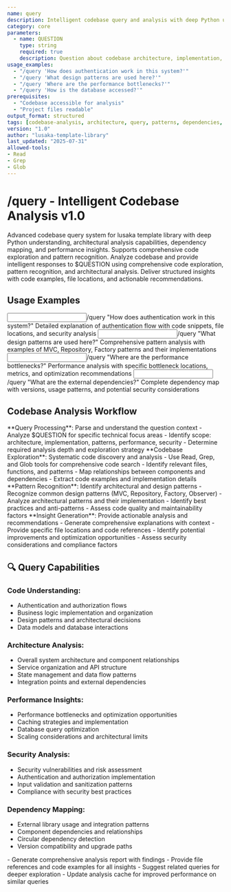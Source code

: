 ```yaml
---
name: query
description: Intelligent codebase query and analysis with deep Python understanding and architectural insights
category: core
parameters: 
  - name: QUESTION
    type: string
    required: true
    description: Question about codebase architecture, implementation, patterns, or dependencies
usage_examples:
  - "/query 'How does authentication work in this system?'"
  - "/query 'What design patterns are used here?'"
  - "/query 'Where are the performance bottlenecks?'"
  - "/query 'How is the database accessed?'"
prerequisites: 
  - "Codebase accessible for analysis"
  - "Project files readable"
output_format: structured
tags: [codebase-analysis, architecture, query, patterns, dependencies, v2-enhanced]
version: "1.0"
author: "lusaka-template-library"
last_updated: "2025-07-31"
allowed-tools:
- Read
- Grep
- Glob
---
```


# /query - Intelligent Codebase Analysis v1.0

<context type="project">
Advanced codebase query system for lusaka template library with deep Python understanding, architectural analysis capabilities, dependency mapping, and performance insights. Supports comprehensive code exploration and pattern recognition.
</context>

<instructions>
Analyze codebase and provide intelligent responses to $QUESTION using comprehensive code exploration, pattern recognition, and architectural analysis. Deliver structured insights with code examples, file locations, and actionable recommendations.
</instructions>

## Usage Examples

<examples>
<example>
<input>/query "How does authentication work in this system?"</input>
<expected_output>Detailed explanation of authentication flow with code snippets, file locations, and security analysis</expected_output>
</example>
<example>
<input>/query "What design patterns are used here?"</input>
<expected_output>Comprehensive pattern analysis with examples of MVC, Repository, Factory patterns and their implementations</expected_output>
</example>
<example>
<input>/query "Where are the performance bottlenecks?"</input>
<expected_output>Performance analysis with specific bottleneck locations, metrics, and optimization recommendations</expected_output>
</example>
<example>
<input>/query "What are the external dependencies?"</input>
<expected_output>Complete dependency map with versions, usage patterns, and potential security considerations</expected_output>
</example>
</examples>

## Codebase Analysis Workflow

<workflow type="sequential">
<task priority="high">
**Query Processing**: Parse and understand the question context
- Analyze $QUESTION for specific technical focus areas
- Identify scope: architecture, implementation, patterns, performance, security
- Determine required analysis depth and exploration strategy
</task>

<task priority="high">
**Codebase Exploration**: Systematic code discovery and analysis
- Use Read, Grep, and Glob tools for comprehensive code search
- Identify relevant files, functions, and patterns
- Map relationships between components and dependencies
- Extract code examples and implementation details
</task>

<task priority="high">
**Pattern Recognition**: Identify architectural and design patterns
- Recognize common design patterns (MVC, Repository, Factory, Observer)
- Analyze architectural patterns and their implementation
- Identify best practices and anti-patterns
- Assess code quality and maintainability factors
</task>

<task priority="medium">
**Insight Generation**: Provide actionable analysis and recommendations
- Generate comprehensive explanations with context
- Provide specific file locations and code references
- Identify potential improvements and optimization opportunities
- Assess security considerations and compliance factors
</task>
</workflow>

## 🔍 Query Capabilities

### **Code Understanding:**
- Authentication and authorization flows
- Business logic implementation and organization
- Design patterns and architectural decisions
- Data models and database interactions

### **Architecture Analysis:**
- Overall system architecture and component relationships
- Service organization and API structure
- State management and data flow patterns
- Integration points and external dependencies

### **Performance Insights:**
- Performance bottlenecks and optimization opportunities
- Caching strategies and implementation
- Database query optimization
- Scaling considerations and architectural limits

### **Security Analysis:**
- Security vulnerabilities and risk assessment
- Authentication and authorization implementation
- Input validation and sanitization patterns
- Compliance with security best practices

### **Dependency Mapping:**
- External library usage and integration patterns
- Component dependencies and relationships
- Circular dependency detection
- Version compatibility and upgrade paths

<automation trigger="completion">
- Generate comprehensive analysis report with findings
- Provide file references and code examples for all insights
- Suggest related queries for deeper exploration
- Update analysis cache for improved performance on similar queries
</automation>